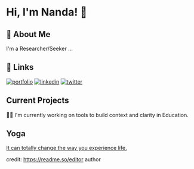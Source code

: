 
# Hi, I'm Nanda! 👋


## 🚀 About Me
I'm a Researcher/Seeker ...


## 🔗 Links
[![portfolio](https://img.shields.io/badge/my_portfolio-000?style=for-the-badge&logo=ko-fi&logoColor=white)](https://nandasasidharan.github.io/)
[![linkedin](https://img.shields.io/badge/linkedin-0A66C2?style=for-the-badge&logo=linkedin&logoColor=white)](https://www.linkedin.com/in/nandakumarsr/)
[![twitter](https://img.shields.io/badge/twitter-1DA1F2?style=for-the-badge&logo=twitter&logoColor=white)](https://twitter.com/NandaSasidharan)


## Current Projects
👩‍💻 I'm currently working on tools to build context and clarity in Education.


## Yoga

[It can totally change the way you experience life.](https://shivoham.ch/)

credit: https://readme.so/editor author
